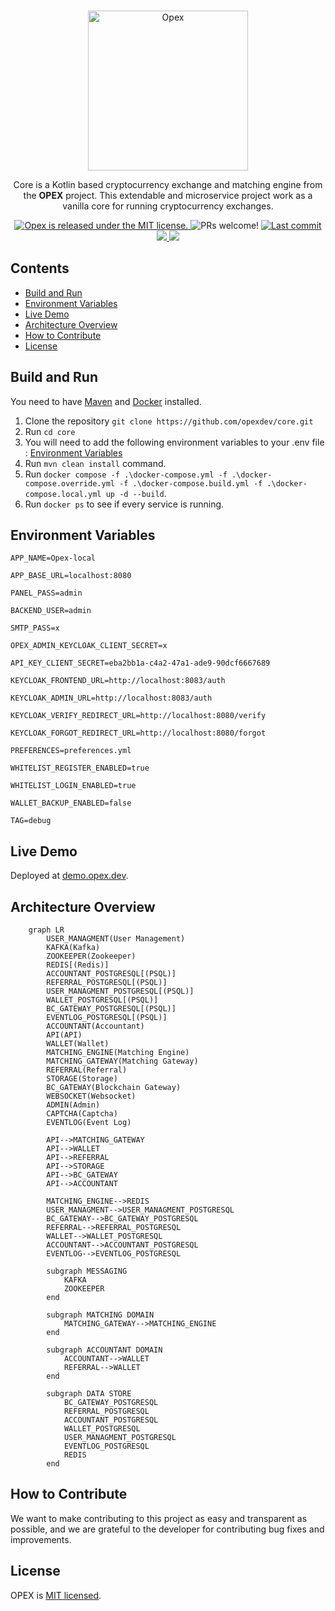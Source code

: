 <p align="center">
    <br />
    <img width="256px" src="https://opex.dev/assets/img/opex/opexLogoPlus.svg" alt="Opex" title="Opex">
    <br />
</p>

<p align="center">
Core is a Kotlin based cryptocurrency exchange and matching engine from the <b>OPEX</b> project. This extendable and
microservice project work as a vanilla core for running cryptocurrency exchanges.
</p>

<p align="center">
    <a href="https://github.com/opexdev/core/blob/main/LICENSE" target="_blank">
        <img src="https://img.shields.io/badge/license-MIT-blue.svg" alt="Opex is released under the MIT license." />
    </a>
    <a>
        <img src="https://img.shields.io/badge/PRs-welcome-brightgreen.svg" alt="PRs welcome!" />
    </a>
    <a href="https://github.com/opexdev/core/last-commit" target="_blank">
        <img src="https://img.shields.io/github/last-commit/opexdev/core? style=flat-square" alt="Last commit">
    </a>
    <a href="https://github.com/opexdev/core/issues" target="_blank">
        <img src="https://img.shields.io/github/issues/opexdev/core? style=flat-square"/>
    </a>
    <a href="https://demo.opex.dev" target="_blank">
        <img src="https://img.shields.io/website?url=https%3A%2F%2Fdemo.opex.dev&logo=react&label=demo.opex.dev" style=flat-square/>
    </a>
</p>

## Contents

- [Build and Run](#build-and-run)
- [Environment Variables](#environment-variables)
- [Live Demo](#live-demo)
- [Architecture Overview](#overview)
- [How to Contribute](#how-to-contribute)
- [License](#license)

## <a name="build-and-run"></a>Build and Run

You need to have [Maven](https://maven.apache.org) and [Docker](https://www.docker.com) installed.

1. Clone the repository `git clone https://github.com/opexdev/core.git`
1. Run `cd core`
1. You will need to add the following environment variables to your .env file : [Environment Variables](#environment-variables)
1. Run `mvn clean install` command.
1. Run `docker compose -f .\docker-compose.yml -f .\docker-compose.override.yml -f .\docker-compose.build.yml -f .\docker-compose.local.yml up -d --build`.
1. Run `docker ps` to see if every service is running.


## <a name="environment-variables"></a>Environment Variables

`APP_NAME=Opex-local`

`APP_BASE_URL=localhost:8080`

`PANEL_PASS=admin`

`BACKEND_USER=admin`

`SMTP_PASS=x`

`OPEX_ADMIN_KEYCLOAK_CLIENT_SECRET=x`

`API_KEY_CLIENT_SECRET=eba2bb1a-c4a2-47a1-ade9-90dcf6667689`

`KEYCLOAK_FRONTEND_URL=http://localhost:8083/auth`

`KEYCLOAK_ADMIN_URL=http://localhost:8083/auth`

`KEYCLOAK_VERIFY_REDIRECT_URL=http://localhost:8080/verify`

`KEYCLOAK_FORGOT_REDIRECT_URL=http://localhost:8080/forgot`

`PREFERENCES=preferences.yml`

`WHITELIST_REGISTER_ENABLED=true`

`WHITELIST_LOGIN_ENABLED=true`

`WALLET_BACKUP_ENABLED=false`

`TAG=debug`

## <a name="live-demo"></a>Live Demo

Deployed at [demo.opex.dev](https://demo.opex.dev).

## <a name="overview"></a>Architecture Overview

```mermaid
    graph LR
        USER_MANAGMENT(User Management)
        KAFKA(Kafka)
        ZOOKEEPER(Zookeeper)
        REDIS[(Redis)]
        ACCOUNTANT_POSTGRESQL[(PSQL)]
        REFERRAL_POSTGRESQL[(PSQL)]
        USER_MANAGMENT_POSTGRESQL[(PSQL)]
        WALLET_POSTGRESQL[(PSQL)]
        BC_GATEWAY_POSTGRESQL[(PSQL)]
        EVENTLOG_POSTGRESQL[(PSQL)]
        ACCOUNTANT(Accountant)
        API(API)
        WALLET(Wallet)
        MATCHING_ENGINE(Matching Engine)
        MATCHING_GATEWAY(Matching Gateway)
        REFERRAL(Referral)
        STORAGE(Storage)
        BC_GATEWAY(Blockchain Gateway)
        WEBSOCKET(Websocket)
        ADMIN(Admin)
        CAPTCHA(Captcha)
        EVENTLOG(Event Log)
                
        API-->MATCHING_GATEWAY
        API-->WALLET
        API-->REFERRAL
        API-->STORAGE
        API-->BC_GATEWAY
        API-->ACCOUNTANT
        
        MATCHING_ENGINE-->REDIS
        USER_MANAGMENT-->USER_MANAGMENT_POSTGRESQL
        BC_GATEWAY-->BC_GATEWAY_POSTGRESQL
        REFERRAL-->REFERRAL_POSTGRESQL
        WALLET-->WALLET_POSTGRESQL
        ACCOUNTANT-->ACCOUNTANT_POSTGRESQL
        EVENTLOG-->EVENTLOG_POSTGRESQL
        
        subgraph MESSAGING
            KAFKA
            ZOOKEEPER
        end
        
        subgraph MATCHING DOMAIN
            MATCHING_GATEWAY-->MATCHING_ENGINE
        end
        
        subgraph ACCOUNTANT DOMAIN
            ACCOUNTANT-->WALLET
            REFERRAL-->WALLET
        end
        
        subgraph DATA STORE
            BC_GATEWAY_POSTGRESQL
            REFERRAL_POSTGRESQL
            ACCOUNTANT_POSTGRESQL
            WALLET_POSTGRESQL
            USER_MANAGMENT_POSTGRESQL
            EVENTLOG_POSTGRESQL
            REDIS
        end
```

## <a name="how-to-contribute"></a>How to Contribute

We want to make contributing to this project as easy and transparent as possible, and we are grateful to the developer
for contributing bug fixes and improvements.

## <a name="license"></a>License

OPEX is [MIT licensed](https://github.com/opexdev/core/blob/main/LICENSE).
